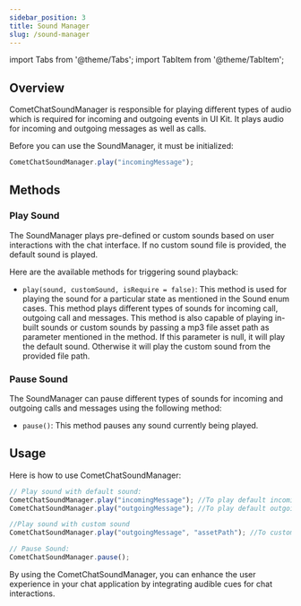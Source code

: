 ```yaml
---
sidebar_position: 3
title: Sound Manager
slug: /sound-manager
---
```


import Tabs from '@theme/Tabs';
import TabItem from '@theme/TabItem';

## Overview

CometChatSoundManager is responsible for playing different types of audio which is required for incoming and outgoing events in UI Kit. It plays audio for incoming and outgoing messages as well as calls.

Before you can use the SoundManager, it must be initialized:

<Tabs>
<TabItem value="ts" label="Typescript">

```typescript
CometChatSoundManager.play("incomingMessage");
```

</TabItem>
</Tabs>

## Methods

### Play Sound

The SoundManager plays pre-defined or custom sounds based on user interactions with the chat interface. If no custom sound file is provided, the default sound is played.

Here are the available methods for triggering sound playback:

- `play(sound, customSound, isRequire = false)`: This method is used for playing the sound for a particular state as mentioned in the Sound enum cases. This method plays different types of sounds for incoming call, outgoing call and messages. This method is also capable of playing in-built sounds or custom sounds by passing a mp3 file asset path as parameter mentioned in the method. If this parameter is null, it will play the default sound. Otherwise it will play the custom sound from the provided file path.

### Pause Sound

The SoundManager can pause different types of sounds for incoming and outgoing calls and messages using the following method:

- `pause()`: This method pauses any sound currently being played.

## Usage

Here is how to use CometChatSoundManager:

```typescript
// Play sound with default sound:
CometChatSoundManager.play("incomingMessage"); //To play default incoming message sound
CometChatSoundManager.play("outgoingMessage"); //To play default outgoing message sound

//Play sound with custom sound
CometChatSoundManager.play("outgoingMessage", "assetPath"); //To custom message sound

// Pause Sound:
CometChatSoundManager.pause();
```

By using the CometChatSoundManager, you can enhance the user experience in your chat application by integrating audible cues for chat interactions.

